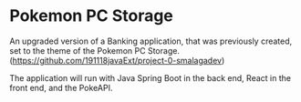 # Pokemon PC Storage
An upgraded version of a Banking application, that was previously created, set to the theme of the Pokemon PC Storage. (https://github.com/191118javaExt/project-0-smalagadev) 

The application will run with Java Spring Boot in the back end, React in the front end, and the PokeAPI.
